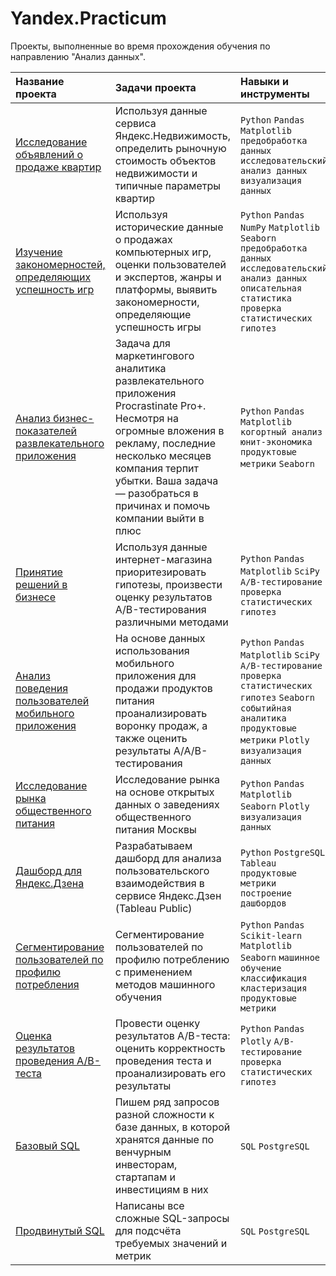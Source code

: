 # Yandex.Practicum
Проекты, выполненные во время прохождения обучения по направлению "Анализ данных".


| Название проекта      | Задачи проекта               | Навыки и инструменты     |
| :-------------------- | :---------------------|:---------------------------|
|[Исследование объявлений о продаже квартир](https://github.com/AMalchenko/study_projects/tree/main/estate)|Используя данные сервиса Яндекс.Недвижимость, определить рыночную стоимость объектов недвижимости и типичные параметры квартир|`Python` `Pandas` `Matplotlib` `предобработка данных` `исследовательский анализ данных` `визуализация данных`|
| [Изучение закономерностей, определяющих успешность игр](https://github.com/AMalchenko/study_projects/tree/main/games) | Используя исторические данные о продажах компьютерных игр, оценки пользователей и экспертов, жанры и платформы, выявить закономерности, определяющие успешность игры | `Python` `Pandas` `NumPy` `Matplotlib` `Seaborn` `предобработка данных` `исследовательский анализ данных` `описательная статистика` `проверка статистических гипотез` |
|[Анализ бизнес-показателей развлекательного приложения](https://github.com/AMalchenko/study_projects/tree/main/business_analysis)|Задача для маркетингового аналитика развлекательного приложения Procrastinate Pro+. Несмотря на огромные вложения в рекламу, последние несколько месяцев компания терпит убытки. Ваша задача — разобраться в причинах и помочь компании выйти в плюс |`Python` `Pandas` `Matplotlib` `когортный анализ` `юнит-экономика` `продуктовые метрики` `Seaborn`|
|[Принятие решений в бизнесе](https://github.com/AMalchenko/study_projects/tree/main/ab_hypotheses)|Используя данные интернет-магазина приоритезировать гипотезы, произвести оценку результатов A/B-тестирования различными методами|`Python` `Pandas` `Matplotlib` `SciPy` `A/B-тестирование` `проверка статистических гипотез`|
|[Анализ поведения пользователей мобильного приложения](https://github.com/AMalchenko/study_projects/tree/main/user_behavior)|На основе данных использования мобильного приложения для продажи продуктов питания проанализировать воронку продаж, а также оценить результаты A/A/B-тестирования |`Python` `Pandas` `Matplotlib` `SciPy` `A/B-тестирование` `проверка статистических гипотез` `Seaborn` `событийная аналитика` `продуктовые метрики` `Plotly` `визуализация данных`|
|[Исследование рынка общественного питания](https://github.com/AMalchenko/study_projects/tree/main/catering)|Исследование рынка на основе открытых данных о заведениях общественного питания Москвы|`Python` `Pandas` `Matplotlib` `Seaborn` `Plotly` `визуализация данных`|
|[Дашборд для Яндекс.Дзена](https://public.tableau.com/app/profile/anastasiia.malchenko/viz/Dashboardtable/Dashboard1?publish=yes)|Разрабатываем дашборд для анализа пользовательского взаимодействия в сервисе Яндекс.Дзен (Tableau Public)|`Python` `PostgreSQL` `Tableau` `продуктовые метрики` `построение дашбордов`|
|[Сегментирование пользователей по профилю потребления](https://github.com/AMalchenko/study_projects/tree/main/e-com)|Сегментирование пользователей по профилю потреблению с применением методов машинного обучения|`Python` `Pandas` `Scikit-learn` `Matplotlib` `Seaborn` `машинное обучение` `классификация` `кластеризация` `продуктовые метрики`|
|[Оценка результатов проведения A/B-теста](https://github.com/AMalchenko/study_projects/tree/main/ab_test)|Провести оценку результатов A/B-теста: оценить корректность проведения теста и проанализировать его результаты | `Python` `Pandas` `Plotly` `A/B-тестирование` `проверка статистических гипотез`|
|[Базовый SQL](https://github.com/AMalchenko/study_projects/tree/main/sql)|Пишем ряд запросов разной сложности к базе данных, в которой хранятся данные по венчурным инвесторам, стартапам и инвестициям в них| `SQL` `PostgreSQL`|
|[Продвинутый SQL](https://github.com/AMalchenko/study_projects/tree/main/sql_advanced)|Написаны все сложные SQL-запросы для подсчёта требуемых значений и метрик| `SQL` `PostgreSQL`|
